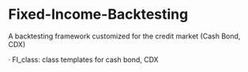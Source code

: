 # Fixed-Income-Backtesting
A backtesting framework customized for the credit market (Cash Bond, CDX)

· FI_class: class templates for cash bond, CDX
